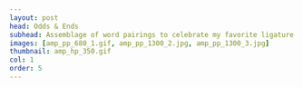 ```yaml
---
layout: post
head: Odds & Ends
subhead: Assemblage of word pairings to celebrate my favorite ligature. 
images: [amp_pp_680_1.gif, amp_pp_1300_2.jpg, amp_pp_1300_3.jpg]
thumbnail: amp_hp_350.gif
col: 1
order: 5
---
```

